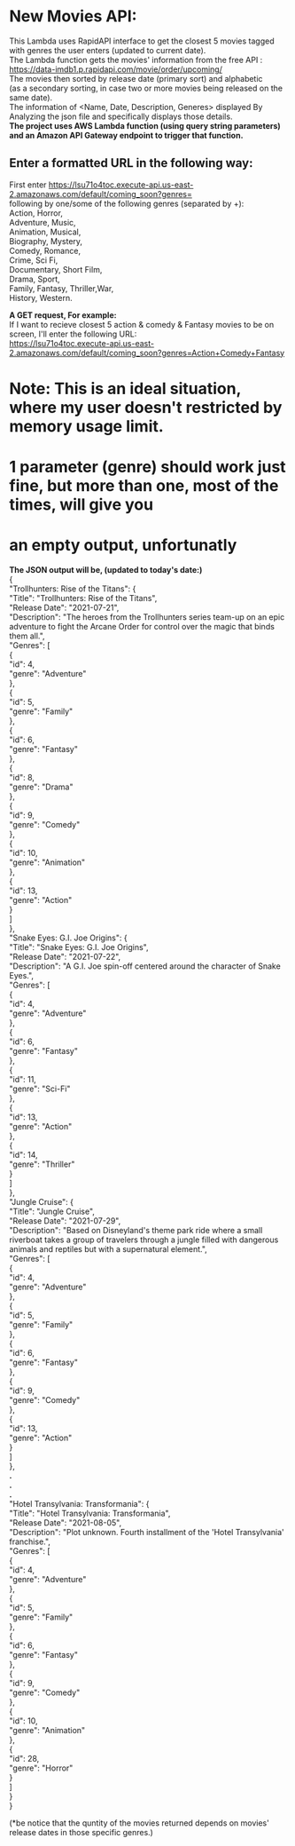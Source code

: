 # New Movies API:
This Lambda uses RapidAPI interface to get the closest 5 movies tagged with genres the user enters (updated to current date).  
The Lambda function gets the movies' information from the free API : https://data-imdb1.p.rapidapi.com/movie/order/upcoming/  
The movies then sorted by release date (primary sort) and alphabetic  
(as a secondary sorting, in case two or more movies being released on the same date).  
The information of <Name, Date, Description, Generes> displayed By Analyzing the json file and specifically displays those details.  
**The project uses AWS Lambda function (using query string parameters) and an Amazon API Gateway endpoint to trigger that function.**  
## Enter a formatted URL in the following way:  
First enter https://lsu71o4toc.execute-api.us-east-2.amazonaws.com/default/coming_soon?genres=  
following by one/some of the following genres (separated by +):  
Action, Horror,  
Adventure, Music,  
Animation, Musical,  
Biography, Mystery,  
Comedy, Romance,  
Crime, Sci Fi,  
Documentary, Short Film,  
Drama, Sport,  
Family, Fantasy, 
Thriller,War,  
History, Western.  
  
**A GET request, For example:**  
If I want to recieve closest 5 action & comedy & Fantasy movies to be on screen, I'll enter the following URL:  
https://lsu71o4toc.execute-api.us-east-2.amazonaws.com/default/coming_soon?genres=Action+Comedy+Fantasy

# Note: This is an ideal situation, where my user doesn't restricted by memory usage limit.  
#       **1 parameter (genre) should work just fine, but more than one, most of the times, will give you**  
#       **an empty output, unfortunatly**  

**The JSON output will be, (updated to today's date:)**  
{  
  "Trollhunters: Rise of the Titans": {  
    "Title": "Trollhunters: Rise of the Titans",  
    "Release Date": "2021-07-21",  
    "Description": "The heroes from the Trollhunters series team-up on an epic adventure to fight the Arcane Order for control over the magic that binds them all.",  
    "Genres": [  
      {  
        "id": 4,  
        "genre": "Adventure"  
      },  
      {  
        "id": 5,  
        "genre": "Family"  
      },  
      {  
        "id": 6,  
        "genre": "Fantasy"  
      },  
      {  
        "id": 8,  
        "genre": "Drama"  
      },  
      {  
        "id": 9,  
        "genre": "Comedy"  
      },  
      {  
        "id": 10,  
        "genre": "Animation"  
      },  
      {  
        "id": 13,  
        "genre": "Action"  
      }  
    ]  
  },  
  "Snake Eyes: G.I. Joe Origins": {  
    "Title": "Snake Eyes: G.I. Joe Origins",  
    "Release Date": "2021-07-22",  
    "Description": "A G.I. Joe spin-off centered around the character of Snake Eyes.",  
    "Genres": [  
      {  
        "id": 4,  
        "genre": "Adventure"  
      },  
      {  
        "id": 6,  
        "genre": "Fantasy"  
      },  
      {  
        "id": 11,  
        "genre": "Sci-Fi"  
      },  
      {  
        "id": 13,  
        "genre": "Action"  
      },  
      {  
        "id": 14,  
        "genre": "Thriller"  
      }  
    ]  
  },  
  "Jungle Cruise": {  
    "Title": "Jungle Cruise",  
    "Release Date": "2021-07-29",  
    "Description": "Based on Disneyland's theme park ride where a small riverboat takes a group of travelers through a jungle filled with dangerous animals and reptiles but with   a supernatural element.",  
    "Genres": [  
      {  
        "id": 4,  
        "genre": "Adventure"  
      },  
      {  
        "id": 5,  
        "genre": "Family"  
      },  
      {  
        "id": 6,  
        "genre": "Fantasy"  
      },  
      {  
        "id": 9,  
        "genre": "Comedy"  
      },  
      {  
        "id": 13,  
        "genre": "Action"  
      }  
    ]  
  },  
  **.**  
  **.**  
  **.**  
  "Hotel Transylvania: Transformania": {  
    "Title": "Hotel Transylvania: Transformania",  
    "Release Date": "2021-08-05",  
    "Description": "Plot unknown. Fourth installment of the 'Hotel Transylvania' franchise.",  
    "Genres": [  
      {  
        "id": 4,  
        "genre": "Adventure"  
      },  
      {  
        "id": 5,  
        "genre": "Family"  
      },  
      {  
        "id": 6,  
        "genre": "Fantasy"  
      },  
      {  
        "id": 9,  
        "genre": "Comedy"  
      },  
      {  
        "id": 10,  
        "genre": "Animation"  
      },  
      {  
        "id": 28,  
        "genre": "Horror"  
      }  
    ]  
  }  
}  
  
(*be notice that the quntity of the movies returned depends on movies' release dates in those specific genres.)
